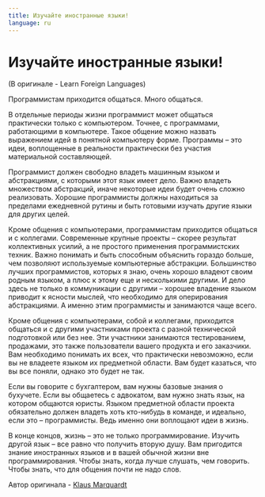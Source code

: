 ```yaml
---
title: Изучайте иностранные языки!
language: ru
---
```


# Изучайте иностранные языки!
(В оригинале - Learn Foreign Languages)

Программистам приходится общаться. Много общаться.

В отдельные периоды жизни программист может общаться практически только с компьютером. Точнее, с программами, работающими в компьютере. Такое общение можно назвать выражением идей в понятной компьютеру форме. Программы – это идеи, воплощенные в реальности практически без участия материальной составляющей.

Программист должен свободно владеть машинным языком и абстракциями, с которыми этот язык имеет дело. Важно владеть множеством абстракций, иначе некоторые идеи будет очень сложно реализовать. Хорошие программисты должны находиться за пределами ежедневной рутины и быть готовыми изучать другие языки для других целей.

Кроме общения с компьютерами, программистам приходится общаться и с коллегами. Современные крупные проекты – скорее результат коллективных усилий, а не простого применения программистских техник. Важно понимать и быть способным объяснить гораздо больше, чем позволяют используемые компьютерные абстракции. Большинство лучших программистов, которых я знаю, очень хорошо владеют своим родным языком, а плюс к этому еще и несколькими другими. И дело здесь не только в коммуникации с другими – хорошее владение языком приводит к ясности мыслей, что необходимо для оперирования абстракциями. А именно этим программисты и занимаются чаще всего.

Кроме общения с компьютерами, собой и коллегами, приходится общаться и с другими участниками проекта с разной технической подготовкой или без нее. Эти участники занимаются тестированием, продажами, это также пользователи вашего продукта и его заказчики. Вам необходимо понимать их всех, что практически невозможно, если вы не владеете языком их предметной области. Вам будет казаться, что вы все поняли, однако это будет не так.

Если вы говорите с бухгалтером, вам нужны базовые знания о бухучете. Если вы общаетесь с адвокатом, вам нужно знать язык, на котором общаются юристы. Языком предметной области проекта обязательно должен владеть хоть кто-нибудь в команде, и идеально, если это – программисты. Ведь именно они воплощают идеи в жизнь.

В конце концов, жизнь – это не только программирование. Изучить другой язык – все равно что получить вторую душу. Вам пригодится знание иностранных языков и в вашей обычной жизни вне программирования. Чтобы знать, когда лучше слушать, чем говорить. Чтобы знать, что для общения почти не надо слов.

Автор оригинала - [Klaus Marquardt](http://programmer.97things.oreilly.com/wiki/index.php/Klaus_Marquardt)